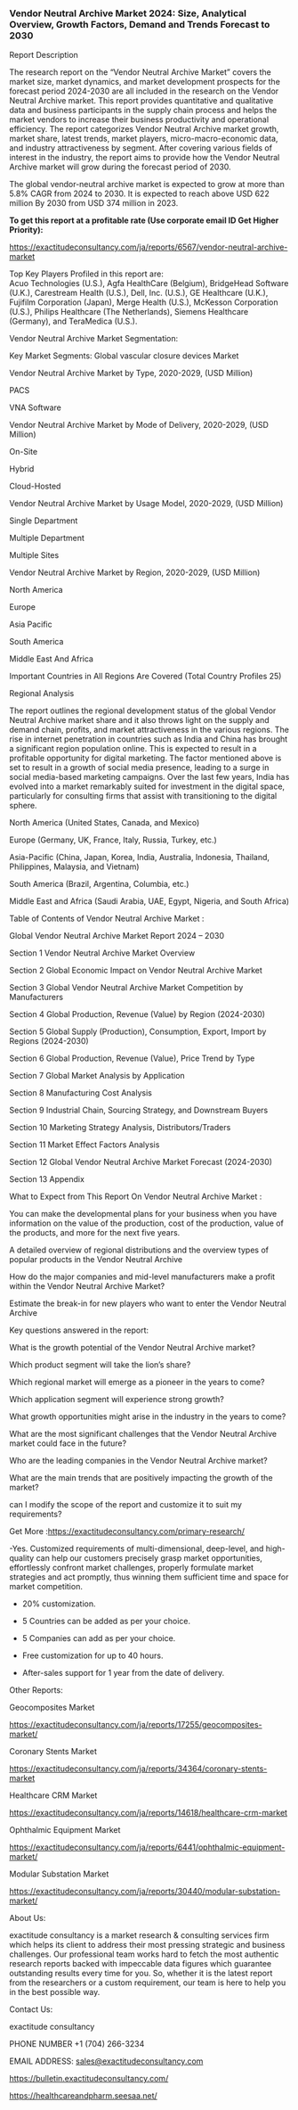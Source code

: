 ### Vendor Neutral Archive Market 2024:  Size, Analytical Overview, Growth Factors, Demand and Trends Forecast to 2030

Report Description

The research report on the “Vendor Neutral Archive Market” covers the market size, market dynamics, and market development prospects for the forecast period 2024-2030 are all included in the research on the Vendor Neutral Archive market. This report provides quantitative and qualitative data and business participants in the supply chain process and helps the market vendors to increase their business productivity and operational efficiency. The report categorizes Vendor Neutral Archive market growth, market share, latest trends, market players, micro-macro-economic data, and industry attractiveness by segment. After covering various fields of interest in the industry, the report aims to provide how the Vendor Neutral Archive market will grow during the forecast period of 2030.

The global vendor-neutral archive market is expected to grow at more than 5.8% CAGR from 2024 to 2030. It is expected to reach above USD 622 million By 2030 from USD 374 million in 2023.

**To get this report at a profitable rate (Use corporate email ID Get Higher Priority):**

https://exactitudeconsultancy.com/ja/reports/6567/vendor-neutral-archive-market

Top Key Players Profiled in this report are:                                                                               
Acuo Technologies (U.S.), Agfa HealthCare (Belgium), BridgeHead Software (U.K.), Carestream Health (U.S.), Dell, Inc. (U.S.), GE Healthcare (U.K.), Fujifilm Corporation (Japan), Merge Health (U.S.), McKesson Corporation (U.S.), Philips Healthcare (The Netherlands), Siemens Healthcare (Germany), and TeraMedica (U.S.).

Vendor Neutral Archive Market Segmentation:

Key Market Segments: Global vascular closure devices Market

Vendor Neutral Archive Market by Type, 2020-2029, (USD Million)

PACS

VNA Software

Vendor Neutral Archive Market by Mode of Delivery, 2020-2029, (USD Million)

On-Site

Hybrid

Cloud-Hosted

Vendor Neutral Archive Market by Usage Model, 2020-2029, (USD Million)

Single Department

Multiple Department

Multiple Sites

Vendor Neutral Archive Market by Region, 2020-2029, (USD Million)

North America

Europe

Asia Pacific

South America

Middle East And Africa

Important Countries in All Regions Are Covered (Total Country Profiles 25)

Regional Analysis

The report outlines the regional development status of the global Vendor Neutral Archive market share and it also throws light on the supply and demand chain, profits, and market attractiveness in the various regions. The rise in internet penetration in countries such as India and China has brought a significant region population online. This is expected to result in a profitable opportunity for digital marketing. The factor mentioned above is set to result in a growth of social media presence, leading to a surge in social media-based marketing campaigns. Over the last few years, India has evolved into a market remarkably suited for investment in the digital space, particularly for consulting firms that assist with transitioning to the digital sphere.

North America (United States, Canada, and Mexico)

Europe (Germany, UK, France, Italy, Russia, Turkey, etc.)

Asia-Pacific (China, Japan, Korea, India, Australia, Indonesia, Thailand, Philippines, Malaysia, and Vietnam)

South America (Brazil, Argentina, Columbia, etc.)

Middle East and Africa (Saudi Arabia, UAE, Egypt, Nigeria, and South Africa)

Table of Contents of Vendor Neutral Archive Market :

Global Vendor Neutral Archive Market Report 2024 – 2030

Section 1 Vendor Neutral Archive Market Overview

Section 2 Global Economic Impact on Vendor Neutral Archive Market

Section 3 Global Vendor Neutral Archive Market Competition by Manufacturers

Section 4 Global Production, Revenue (Value) by Region (2024-2030)

Section 5 Global Supply (Production), Consumption, Export, Import by Regions (2024-2030)

Section 6 Global Production, Revenue (Value), Price Trend by Type

Section 7 Global Market Analysis by Application

Section 8 Manufacturing Cost Analysis

Section 9 Industrial Chain, Sourcing Strategy, and Downstream Buyers

Section 10 Marketing Strategy Analysis, Distributors/Traders

Section 11 Market Effect Factors Analysis

Section 12 Global Vendor Neutral Archive Market Forecast (2024-2030)

Section 13 Appendix

What to Expect from This Report On Vendor Neutral Archive Market :

You can make the developmental plans for your business when you have information on the value of the production, cost of the production, value of the products, and more for the next five years.

A detailed overview of regional distributions and the overview types of popular products in the Vendor Neutral Archive

How do the major companies and mid-level manufacturers make a profit within the Vendor Neutral Archive Market?

Estimate the break-in for new players who want to enter the Vendor Neutral Archive

Key questions answered in the report:

What is the growth potential of the Vendor Neutral Archive market?

Which product segment will take the lion’s share?

Which regional market will emerge as a pioneer in the years to come?

Which application segment will experience strong growth?

What growth opportunities might arise in the industry in the years to come?

What are the most significant challenges that the Vendor Neutral Archive market could face in the future?

Who are the leading companies in the Vendor Neutral Archive market?

What are the main trends that are positively impacting the growth of the market?

can I modify the scope of the report and customize it to suit my requirements?

Get More :https://exactitudeconsultancy.com/primary-research/

-Yes. Customized requirements of multi-dimensional, deep-level, and high-quality can help our customers precisely grasp market opportunities, effortlessly confront market challenges, properly formulate market strategies and act promptly, thus winning them sufficient time and space for market competition.

- 20% customization.

- 5 Countries can be added as per your choice.

- 5 Companies can add as per your choice.

- Free customization for up to 40 hours.

- After-sales support for 1 year from the date of delivery.

Other Reports:

Geocomposites Market

https://exactitudeconsultancy.com/ja/reports/17255/geocomposites-market/

Coronary Stents  Market

https://exactitudeconsultancy.com/ja/reports/34364/coronary-stents-market

Healthcare CRM  Market

https://exactitudeconsultancy.com/ja/reports/14618/healthcare-crm-market

Ophthalmic Equipment  Market

https://exactitudeconsultancy.com/ja/reports/6441/ophthalmic-equipment-market/

Modular Substation Market

https://exactitudeconsultancy.com/ja/reports/30440/modular-substation-market/

About Us:

exactitude consultancy is a market research & consulting services firm which helps its client to address their most pressing strategic and business challenges. Our professional team works hard to fetch the most authentic research reports backed with impeccable data figures which guarantee outstanding results every time for you. So, whether it is the latest report from the researchers or a custom requirement, our team is here to help you in the best possible way.

Contact Us:

exactitude consultancy

PHONE NUMBER +1 (704) 266-3234

EMAIL ADDRESS: sales@exactitudeconsultancy.com

 https://bulletin.exactitudeconsultancy.com/

https://healthcareandpharm.seesaa.net/
